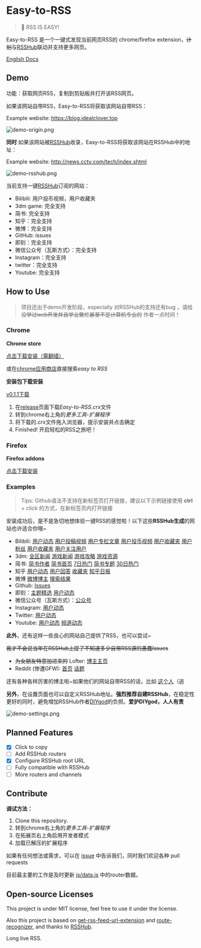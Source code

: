 # Easy-to-RSS

> 🚀 RSS IS EASY!

Easy-to-RSS 是一个一键式发现当前网页RSS的 chrome/firefox extension，~~计划~~与[RSSHub](https://github.com/DIYgod/RSSHub)联动并支持更多网页。

[English Docs](https://github.com/idealclover/Easy-to-RSS/blob/master/README_EN.md)

## Demo

功能：获取网页RSS，复制到剪贴板并打开该RSS网页。

如果该网站自带RSS，Easy-to-RSS将获取该网站自带RSS：

Example website: https://blog.idealclover.top

![demo-origin.png](./pics/demo-origin.png)

**同时** 如果该网站被[RSSHub](https://github.com/DIYgod/RSSHub)收录，Easy-to-RSS将获取该网站在RSSHub中的地址：

Example website: http://news.cctv.com/tech/index.shtml

![demo-rsshub.png](./pics/demo-rsshub.png)

当前支持一键[RSSHub](https://github.com/DIYgod/RSSHub)订阅的网站：

* Bilibili: 用户投币视频，用户收藏夹
* 3dm game: 完全支持
* 简书: 完全支持
* 知乎：完全支持
* 微博：完全支持
* GitHub: issues
* 即刻：完全支持
* 微信公众号（瓦斯方式）：完全支持
* Instagram：完全支持
* twitter：完全支持
* Youtube: 完全支持

## How to Use

> 项目还出于demo开发阶段，especially 对RSSHub的支持还有bug ，请给 ~~没学过web开发并且学业繁忙甚至不是计算机专业的~~ 作者一点时间！

### Chrome

**Chrome store**

[点击下载安装（需翻墙）](https://chrome.google.com/webstore/detail/easy-to-rss/hbcmpkcpbnecinpngdnfbnknfkdpdfli)

或在[chrome应用商店](https://chrome.google.com/webstore)直接搜索*easy to RSS*

**安装包下载安装**

[v0.1.1下载](https://github.com/idealclover/Easy-to-RSS/releases/download/v0.1.0/Easy-to-RSS.crx)

1. 在[release](https://github.com/idealclover/Easy-to-RSS/releases)页面下载*Easy-to-RSS.crx*文件
2. 转到chrome右上角的*更多工具-扩展程序*
3. 将下载的.crx文件拖入浏览器，提示安装并点击确定
4. Finished! 开启轻松的RSS之旅吧！

### Firefox

**Firefox addons**

[点击下载安装](https://addons.mozilla.org/zh-CN/firefox/addon/easy-to-rss/)

### Examples

> Tips: Github语法不支持在新标签页打开链接，建议以下示例链接使用 **ctrl**  + click 的方式，在新标签页内打开链接

安装成功后，是不是急切地想体验一键RSS的感觉啦！以下这些**RSSHub生成**的网站也许适合你哦~

* Bilibili: [用户动态](https://space.bilibili.com/5044093/#/) [用户投稿视频](https://space.bilibili.com/5044093/#/) [用户专栏文章](https://space.bilibili.com/5044093/#/) [用户投币视频](https://space.bilibili.com/5044093/#/) [用户收藏夹](https://space.bilibili.com/5044093/#/) [用户粉丝](https://space.bilibili.com/5044093/#/) [用户收藏夹](https://space.bilibili.com/5044093/#/) [用户关注用户](https://space.bilibili.com/5044093/#/)
* 3dm: [全区新闻](https://www.3dmgame.com/news/) [游戏新闻](https://www.3dmgame.com/games/civilization6/news/) [游戏攻略](https://www.3dmgame.com/games/civilization6/gl/) [游戏资源](https://www.3dmgame.com/games/civilization6/resource/)
* 简书: [简书作者](https://www.jianshu.com/u/3460d089ffd3) [简书首页](https://www.jianshu.com) [7日热门](https://www.jianshu.com/trending/weekly) [简书专题](https://www.jianshu.com/c/yD9GAd) [30日热门](https://www.jianshu.com/trending/monthly)
* 知乎 [用户动态](https://www.zhihu.com/people/cuicuijiang/activities) [用户回答](https://www.zhihu.com/people/cuicuijiang/answers) [收藏夹](https://www.zhihu.com/collection/41893350) [知乎日报](https://daily.zhihu.com/)
* 微博 [微博博主](https://www.weibo.com/u/5229305350) [搜索结果](http://s.weibo.com/weibo/%25E5%25A5%25B3%25E8%25A3%2585)
* Github: [Issues](https://github.com/idealclover/Easy-to-RSS/issues)
* 即刻：[主题精选](https://web.okjike.com/topic/564ab85208987312006e13ab/official) [用户动态](https://web.okjike.com/user/82D23B32-CF36-4C59-AD6F-D05E3552CBF3)
* 微信公众号（瓦斯方式）：[公众号](https://wx.qnmlgb.tech/authors/5b575ec958e5c4583338dff7)
* Instagram: [用户动态](https://www.instagram.com/snatti89/)
* Twitter: [用户动态](https://twitter.com/idealclover)
* Youtube: [用户动态](https://www.youtube.com/user/crashcourse) [频道动态](https://www.youtube.com/channel/UCX6b17PVsYBQ0ip5gyeme-Q)

**此外**，还有这样一些良心的网站自己提供了RSS，也可以尝试~

~~我才不会说当年在RSSHub上提了不知道多少自带RSS源的愚蠢Issues~~

* ~~为女朋友特意加进来的~~ Lofter: [博主主页](http://idealclover.lofter.com/)
* Reddit (惨遭GFW): [首页](https://www.reddit.com/) [话题](https://www.reddit.com/r/changemyview/)

还有各种各样厉害的博主啦~如果他们的网站自带RSS的话，比如 [这个人](https://idealclover.top)（逃

**另外**，在设置页面也可以自定义RSSHub地址。**强烈推荐自建RSSHub**，在稳定性更好的同时，避免增加RSSHub作者[DIYgod](https://github.com/DIYgod)的负担。**爱护DIYgod，人人有责**

![demo-settings.png](./pics/demo-settings.png)

## Planned Features

- [x] Click to copy
- [ ] Add RSSHub routers
- [x] Configure RSSHub root URL
- [ ] Fully compatible with RSSHub
- [ ] More routers and channels

## Contribute

**调试方法：**

1. Clone this repository.
2. 转到chrome右上角的*更多工具-扩展程序*
3. 在拓展页右上角启用开发者模式
4. 加载已解压的扩展程序

如果有任何想法或需求，可以在 [issue](https://github.com/idealclover/Easy-to-RSS/issues) 中告诉我们，同时我们欢迎各种 pull requests

目前最主要的工作是及时更新 [js/data.js](https://github.com/idealclover/Easy-to-RSS/blob/master/js/data.js) 中的router数据。

## Open-source Licenses

This project is under MIT license, feel free to use it under the license.

Also this project is based on [get-rss-feed-url-extension](https://github.com/shevabam/get-rss-feed-url-extension) and [route-recognizer](https://github.com/tildeio/route-recognizer), and thanks to [RSSHub](https://github.com/DIYgod/RSSHub).

Long live RSS.
